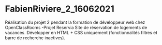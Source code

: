 # FabienRiviere_2_16062021
Réalisation du projet 2 pendant la formation de développeur web chez OpenClassRooms -Projet Reservia
Site de réservation de logements de vacances.
Développer en HTML + CSS uniquement (fonctionnalités filtres et barre de recherche inactives). 
